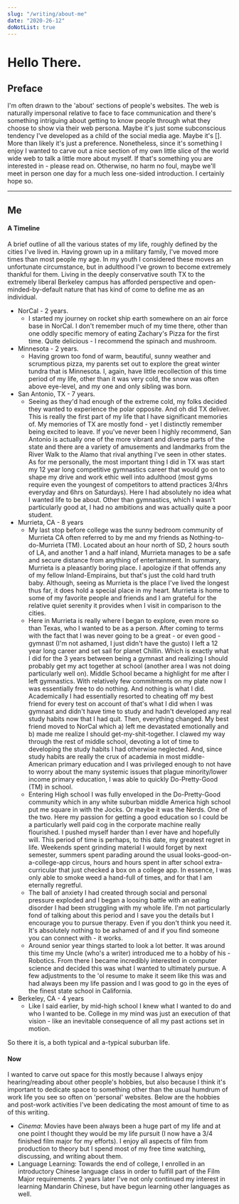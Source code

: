 ```yaml
---
slug: "/writing/about-me"
date: "2020-26-12"
doNotList: true
---
```


# Hello There.

## Preface

<p class="preface">
I'm often drawn to the 'about' sections of people's websites. The web is naturally impersonal relative to face to face communication and there's something intriguing about getting to know people through what they choose to show via their web persona. Maybe it's just some subconscious tendency I've developed as a child of the social media age. Maybe it's []. More than likely it's just a preference. Nonetheless, since it's something I enjoy I wanted to carve out a nice section of my own little slice of the world wide web to talk a little more about myself. If that's something you are interested in - please read on. Otherwise, no harm no foul, maybe we'll meet in person one day for a much less one-sided introduction. I certainly hope so.
</p>

---

## Me

#### A Timeline

A brief outline of all the various states of my life, roughly defined by the cities I've lived in. Having grown up in a military family, I've moved more times than most people my age. In my youth I considered these moves an unfortunate circumstance, but in adulthood I've grown to become extremely thankful for them. Living in the deeply conservative south TX to the extremely liberal Berkeley campus has afforded perspective and open-minded-by-default nature that has kind of come to define me as an individual.

- NorCal - 2 years.
  - I started my journey on rocket ship earth somewhere on an air force base in NorCal. I don't remember much of my time there, other than one oddly specific memory of eating Zachary's Pizza for the first time. Quite delicious - I recommend the spinach and mushroom.
- Minnesota - 2 years.
  - Having grown too fond of warm, beautiful, sunny weather and scrumptious pizza, my parents set out to explore the great winter tundra that is Minnesota. I, again, have little recollection of this time period of my life, other than it was very cold, the snow was often above eye-level, and my one and only sibling was born.
- San Antonio, TX - 7 years.
  - Seeing as they'd had enough of the extreme cold, my folks decided they wanted to experience the polar opposite. And oh did TX deliver. This is really the first part of my life that I have significant memories of. My memories of TX are mostly fond - yet I distinctly remember being excited to leave. If you've never been I highly recommend, San Antonio is actually one of the more vibrant and diverse parts of the state and there are a variety of amusements and landmarks from the River Walk to the Alamo that rival anything I've seen in other states. As for me personally, the most important thing I did in TX was start my 12 year long competitive gymnastics career that would go on to shape my drive and work ethic well into adulthood (most gyms require even the youngest of competitors to attend practices 3/4hrs everyday and 6hrs on Saturdays). Here I had absolutely no idea what I wanted life to be about. Other than gymnastics, which I wasn't particularly good at, I had no ambitions and was actually quite a poor student.
- Murrieta, CA - 8 years
  - My last stop before college was the sunny bedroom community of Murrieta CA often referred to by me and my friends as Nothing-to-do-Murrieta (TM). Located about an hour north of SD, 2 hours south of LA, and another 1 and a half inland, Murrieta manages to be a safe and secure distance from anything of entertainment. In summary, Murrieta is a pleasantly boring place. I apologize if that offends any of my fellow Inland-Empirains, but that's just the cold hard truth baby. Although, seeing as Murrieta is the place I've lived the longest thus far, it does hold a special place in my heart. Murrieta is home to some of my favorite people and friends and I am grateful for the relative quiet serenity it provides when I visit in comparison to the cities.
  - Here in Murrieta is really where I began to explore, even more so than Texas, who I wanted to be as a person. After coming to terms with the fact that I was never going to be a great - or even good - gymnast (I'm not ashamed, I just didn't have the gusto) I left a 12 year long career and set sail for planet Chillin. Which is exactly what I did for the 3 years between being a gymnast and realizing I should probably get my act together at school (another area I was not doing particularly well on). Middle School became a highlight for me after I left gymnastics. With relatively few commitments on my plate now I was essentially free to do nothing. And nothing is what I did. Academically I had essentially resorted to cheating off my best friend for every test on account of that's what I did when I was gymnast and didn't have time to study and hadn't developed any real study habits now that I had quit. Then, everything changed. My best friend moved to NorCal which a) left me devastated emotionally and b) made me realize I should get-my-shit-together. I clawed my way through the rest of middle school, devoting a lot of time to developing the study habits I had otherwise neglected. And, since study habits are really the crux of academia in most middle-American primary education and I was privileged enough to not have to worry about the many systemic issues that plague minority/lower income primary education, I was able to quickly Do-Pretty-Good (TM) in school.
  - Entering High school I was fully enveloped in the Do-Pretty-Good community which in any white suburban middle America high school put me square in with the Jocks. Or maybe it was the Nerds. One of the two. Here my passion for getting a good education so I could be a particularly well paid cog in the corporate machine really flourished. I pushed myself harder than I ever have and hopefully will. This period of time is perhaps, to this date, my greatest regret in life. Weekends spent grinding material I would forget by next semester, summers spent parading around the usual looks-good-on-a-college-app circus, hours and hours spent in after school extra-curricular that just checked a box on a college app. In essence, I was only able to smoke weed a hand-full of times, and for that I am eternally regretful.
  - The ball of anxiety I had created through social and personal pressure exploded and I began a loosing battle with an eating disorder I had been struggling with my whole life. I'm not particularly fond of talking about this period and I save you the details but I encourage you to pursue therapy. Even if you don't think you need it. It's absolutely nothing to be ashamed of and if you find someone you can connect with - it works.
  - Around senior year things started to look a lot better. It was around this time my Uncle (who's a writer) introduced me to a hobby of his - Robotics. From there I became incredibly interested in computer science and decided this was what I wanted to ultimately pursue. A few adjustments to the 'ol resume to make it seem like this was and had always been my life passion and I was good to go in the eyes of the finest state school in California.
- Berkeley, CA - 4 years
  - Like I said earlier, by mid-high school I knew what I wanted to do and who I wanted to be. College in my mind was just an execution of that vision - like an inevitable consequence of all my past actions set in motion.

So there it is, a both typical and a-typical suburban life.

#### Now

I wanted to carve out space for this mostly because I always enjoy hearing/reading about other people's hobbies, but also because I think it's important to dedicate space to something other than the usual humdrum of work life you see so often on 'personal' websites. Below are the hobbies and post-work activities I've been dedicating the most amount of time to as of this writing.

- _Cinema_: Movies have been always been a huge part of my life and at one point I thought they would be my life pursuit (I now have a 3/4 finished film major for my efforts). I enjoy all aspects of film from production to theory but I spend most of my free time watching, discussing, and writing about them.
- Language Learning: Towards the end of college, I enrolled in an introductory Chinese language class in order to fulfill part of the Film Major requirements. 2 years later I've not only continued my interest in learning Mandarin Chinese, but have begun learning other languages as well.
